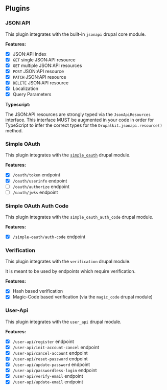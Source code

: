 ## Plugins

### JSON:API

This plugin integrates with the built-in `jsonapi` drupal core module.

**Features:**

- [x] JSON:API Index
- [x] `GET` single JSON:API resource
- [x] `GET` multiple JSON:API resources
- [x] `POST` JSON:API resource
- [x] `PATCH` JSON:API resource
- [x] `DELETE` JSON:API resource
- [x] Localization
- [x] Query Parameters

**Typescript:**

The JSON:API resources are strongly typed via the `JsonApiResources` interface.
This interface MUST be augmented in your code in order for TypeScript to infer the
correct types for the `Drupalkit.jsonapi.resource()` method.

### Simple OAuth

This plugin integrates with the [`simple_oauth`](https://www.drupal.org/project/simple_oauth) drupal module.

**Features:**

- [x] `/oauth/token` endpoint
- [x] `/oauth/userinfo` endpoint
- [ ] `/oauth/authorize` endpoint
- [ ] `/oauth/jwks` endpoint

### Simple OAuth Auth Code

This plugin integrates with the `simple_oauth_auth_code` drupal module.

**Features:**

- [x] `/simple-oauth/auth-code` endpoint

### Verification

This plugin integrates with the `verification` drupal module.

It is meant to be used by endpoints which require verification.

**Features:**

- [x] Hash based verification
- [x] Magic-Code based verification (via the `magic_code` drupal module)

### User-Api

This plugin integrates with the `user_api` drupal module.

**Features:**

- [x] `/user-api/register` endpoint
- [x] `/user-api/init-account-cancel` endpoint
- [x] `/user-api/cancel-account` endpoint
- [x] `/user-api/reset-password` endpoint
- [x] `/user-api/update-password` endpoint
- [x] `/user-api/passwordless-login` endpoint
- [x] `/user-api/verify-email` endpoint
- [x] `/user-api/update-email` endpoint
